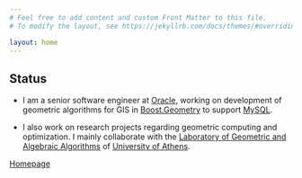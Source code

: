 ```yaml
---
# Feel free to add content and custom Front Matter to this file.
# To modify the layout, see https://jekyllrb.com/docs/themes/#overriding-theme-defaults

layout: home
---
```


## Status

- I am a senior software engineer at [Oracle](https://www.oracle.com), working on development of geometric algorithms for GIS in [Boost.Geometry](http://www.boost.org/doc/libs/1_64_0/libs/geometry/doc/html/index.html) to support [MySQL](https://www.mysql.com).

- I also work on research projects regarding geometric computing and optimization. I mainly collaborate with the [Laboratory of Geometric and Algebraic Algorithms](http://erga.di.uoa.gr/index.html) of [University of Athens](http://en.uoa.gr).

[Homepage](https://vissarion.github.io)
